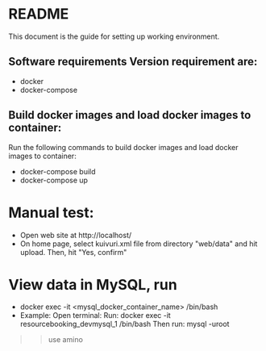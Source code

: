 # README #

This document is the guide for setting up working environment.

## Software requirements Version requirement are:

- docker
- docker-compose

## Build docker images and load docker images to container:
Run the following commands to build docker images and load docker images to container:
- docker-compose build
- docker-compose up

# Manual test:
- Open web site at http://localhost/
- On home page, select kuivuri.xml file from directory "web/data" and hit upload. Then, hit "Yes, confirm"

# View data in MySQL, run 

- docker exec -it <mysql_docker_container_name> /bin/bash  
- Example: Open terminal:
Run:
docker exec -it resourcebooking_devmysql_1 /bin/bash
Then run:
mysql -uroot
>> use amino

